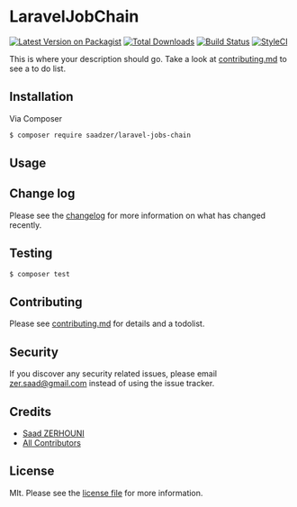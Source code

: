 # LaravelJobChain

[![Latest Version on Packagist][ico-version]][link-packagist]
[![Total Downloads][ico-downloads]][link-downloads]
[![Build Status][ico-travis]][link-travis]
[![StyleCI][ico-styleci]][link-styleci]

This is where your description should go. Take a look at [contributing.md](contributing.md) to see a to do list.

## Installation

Via Composer

``` bash
$ composer require saadzer/laravel-jobs-chain
```

## Usage

## Change log

Please see the [changelog](changelog.md) for more information on what has changed recently.

## Testing

``` bash
$ composer test
```

## Contributing

Please see [contributing.md](contributing.md) for details and a todolist.

## Security

If you discover any security related issues, please email zer.saad@gmail.com instead of using the issue tracker.

## Credits

- [Saad ZERHOUNI][link-author]
- [All Contributors][link-contributors]

## License

MIt. Please see the [license file](license.md) for more information.

[ico-version]: https://img.shields.io/packagist/v/saadzer/laraveljobchain.svg?style=flat-square
[ico-downloads]: https://img.shields.io/packagist/dt/saadzer/laraveljobchain.svg?style=flat-square
[ico-travis]: https://img.shields.io/travis/saadzer/laraveljobchain/master.svg?style=flat-square
[ico-styleci]: https://styleci.io/repos/12345678/shield

[link-packagist]: https://packagist.org/packages/saadzer/laraveljobchain
[link-downloads]: https://packagist.org/packages/saadzer/laraveljobchain
[link-travis]: https://travis-ci.org/saadzer/laraveljobchain
[link-styleci]: https://styleci.io/repos/12345678
[link-author]: https://github.com/saadzer
[link-contributors]: ../../contributors
